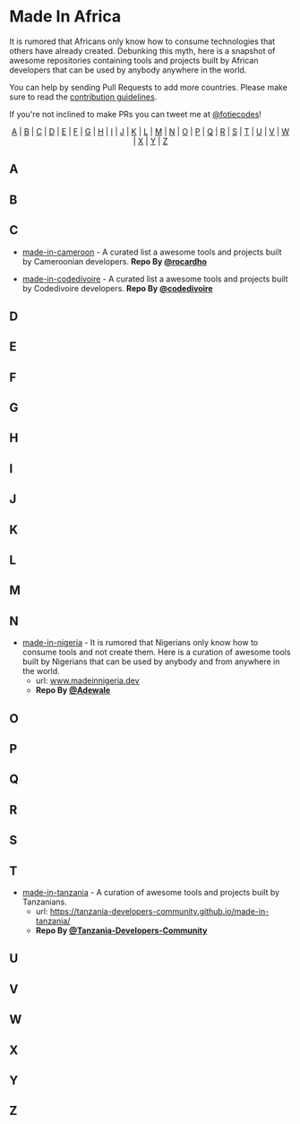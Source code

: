 <h1>Made In Africa</h1>
<p>
It is rumored that Africans only know how to consume technologies that others have already created. Debunking this myth, here is a snapshot of awesome repositories containing tools and projects built by African developers that can be used by anybody anywhere in the world.
</p>

You can help by sending Pull Requests to add more countries. Please make sure to read the [contribution guidelines](CONTRIBUTING.md).

If you're not inclined to make PRs you can tweet me at [@fotiecodes](https://twitter.com/fotie_codes)!

<p align="center">
  <a href="#A">A</a> | <a href="#B">B</a> | <a href="#C">C</a> | <a href="#D">D</a> | <a href="#E">E</a> | <a href="#F">F</a> | <a href="#G">G</a> | <a href="#H">H</a> | <a href="#I">I</a> | <a href="#J">J</a> | <a href="#K">K</a> | <a href="#L">L</a> | <a href="#M">M</a> | <a href="#N">N</a> | <a href="#O">O</a> | <a href="#P">P</a> | <a href="#Q">Q</a> | <a href="#R">R</a> | <a href="#S">S</a> | <a href="#T">T</a> | <a href="#U">U</a> | <a href="#V">V</a> | <a href="#W">W</a> | <a href="#X">X</a> | <a href="#Y">Y</a> | <a href="#Z">Z</a>
</p>

## <a name="A"> </a>A
## <a name="B"> </a>B
## <a name="C"> </a>C

* [made-in-cameroon](https://github.com/roc41d/made-in-cameroon) - A curated list a awesome tools and projects built by Cameroonian developers. **Repo By [@rocardho](https://twitter.com/rocardho)**

* [made-in-codedivoire](https://github.com/codedivoire/made-in-ci) - A curated list a awesome tools and projects built by Codedivoire developers. **Repo By [@codedivoire](https://github.com/codedivoire)**

## <a name="D"> </a>D
## <a name="E"> </a>E
## <a name="F"> </a>F
## <a name="G"> </a>G
## <a name="H"> </a>H
## <a name="I"> </a>I
## <a name="J"> </a>J
## <a name="K"> </a>K
## <a name="L"> </a>L
## <a name="M"> </a>M
## <a name="N"> </a>N

* [made-in-nigeria](https://github.com/acekyd/made-in-nigeria) - It is rumored that Nigerians only know how to consume tools and not create them. Here is a curation of awesome tools built by Nigerians that can be used by anybody and from anywhere in the world.
  - url: <a href="https://www.madeinnigeria.dev/">www.madeinnigeria.dev</a>
  - **Repo By [@Adewale](https://twitter.com/ace_kyd)**


## <a name="O"> </a>O
## <a name="P"> </a>P
## <a name="Q"> </a>Q
## <a name="R"> </a>R
## <a name="S"> </a>S
## <a name="T"> </a>T

* [made-in-tanzania](https://github.com/acekyd/made-in-tanzania) - A curation of awesome tools and projects built by Tanzanians. 
  - url: <a href="https://tanzania-developers-community.github.io/made-in-tanzania/">https://tanzania-developers-community.github.io/made-in-tanzania/</a>
  - **Repo By [@Tanzania-Developers-Community](https://github.com/Tanzania-Developers-Community)**

## <a name="U"> </a>U
## <a name="V"> </a>V
## <a name="W"> </a>W
## <a name="X"> </a>X
## <a name="Y"> </a>Y
## <a name="Z"> </a>Z
